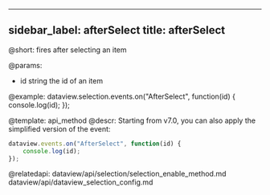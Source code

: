
---
sidebar_label: afterSelect
title: afterSelect
---          

@short: fires after selecting an item


@params:
- id    string  the id of an item




@example:
dataview.selection.events.on("AfterSelect", function(id) {
    console.log(id);
});

@template: api_method
@descr:
Starting from v7.0, you can also apply the simplified version of the event:

~~~js
dataview.events.on("AfterSelect", function(id) {
    console.log(id);
});
~~~

@relatedapi: 
dataview/api/selection/selection_enable_method.md
dataview/api/dataview_selection_config.md 






